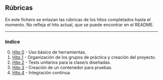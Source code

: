 ## Rúbricas

En este fichero se enlazan las rúbricas de los hitos completados hasta el momento. No refleja el hito actual, que se puede encontrar en el README.

---
### Indice

0. [Hito 0](rubricas/hito0.md) - Uso básico de herramientas.
1. [Hito 1](rubricas/hito1.md) - Organización de los grupos de práctica y creación del proyecto.
2. [Hito 2](rubricas/hito2.md) - Tests unitarios para la clase/s diseñadas.
3. [Hito 3](rubricas/hito3.md) - Creación de un contenedor para pruebas.
4. [Hito 4](rubricas/hito4.md) - Integración continua.


